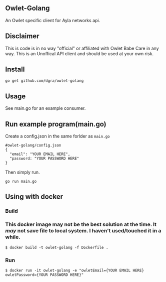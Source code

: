 ## Owlet-Golang
An Owlet specific client for Ayla networks api.

## Disclaimer
This is code is in no way "official" or affiliated with Owlet Babe Care in any way. This is an Unoffical API client and should be used at your own risk.

## Install
```
go get github.com/dgra/owlet-golang
```

## Usage
See main.go for an example consumer.

## Run example program(main.go)
Create a config.json in the same forlder as `main.go`
```
#owlet-golang/config.json
{
  "email": "YOUR EMAIL HERE",
  "password: "YOUR PASSWORD HERE"
}
```
Then simply run.
```
go run main.go
```

## Using with docker
### Build
### This docker image may not be the best solution at the time. It _may_ not save file to local system. I haven't used/touched it in a while.
```
$ docker build -t owlet-golang -f Dockerfile .
```
### Run
```
$ docker run -it owlet-golang -e "owletEmail={YOUR EMAIL HERE} owletPassword={YOUR PASSWORD HERE}"
```
